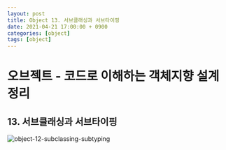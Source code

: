 ```yaml
---
layout: post
title: Object 13. 서브클래싱과 서브타이핑
date: 2021-04-21 17:00:00 + 0900
categories: [object]
tags: [object]
---
```


# 오브젝트 - 코드로 이해하는 객체지향 설계 정리
## 13. 서브클래싱과 서브타이핑

![object-12-subclassing-subtyping](https://user-images.githubusercontent.com/13375810/115518235-e7213380-a2c2-11eb-9153-98d0ccf9b038.png)